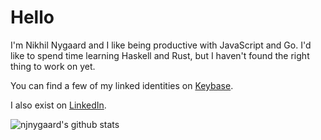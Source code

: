 # Hello

<!-- ![Smile](https://www.nygaard.site/img/smile-full-pixel-180x180.png) -->

I'm Nikhil Nygaard and I like being productive with JavaScript and Go. I'd like to spend time learning Haskell and Rust, but I haven't found the right thing to work on yet.

You can find a few of my linked identities on [Keybase](https://keybase.io/njnygaard).

I also exist on [LinkedIn](https://www.linkedin.com/in/nikhil-nygaard/).

![njnygaard's github stats](https://github-readme-stats.vercel.app/api?username=njnygaard&show_icons=true&theme=dark)
